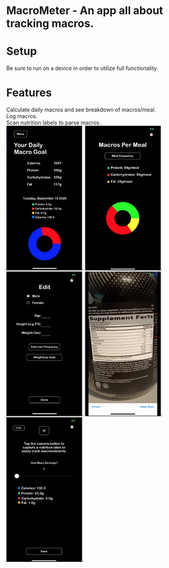 # MacroMeter - An app all about tracking macros.
# Setup
  Be sure to run on a device in order to utilize full functionality.
  
# Features

Calculate daily macros and see breakdown of macros/meal.  
Log macros.  
Scan nutrition labels to parse macros.  
<img src="https://github.com/LuqKhan/MacroMeter/blob/master/MacroMeter/DailyMacros.png" width="200" height="380">. 
<img src="https://github.com/LuqKhan/MacroMeter/blob/master/MacroMeter/Breakdown.png" width="200" height="380">.
<img src="https://github.com/LuqKhan/MacroMeter/blob/master/MacroMeter/Edit.png" width="200" height="380">. 
<img src="https://github.com/LuqKhan/MacroMeter/blob/master/MacroMeter/LabelSnap.png" width="200" height="380">.
<img src="https://github.com/LuqKhan/MacroMeter/blob/master/MacroMeter/Results.png" width="200" height="380">.
